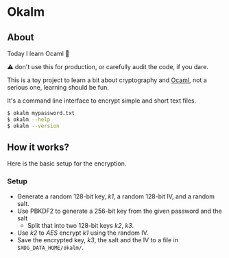# Okalm

## About

Today I learn Ocaml :camel:

:warning: don't use this for production, or carefully audit the code, if you dare.

This is a toy project to learn a bit about cryptography and
[Ocaml](https://ocaml.org/), not a serious one, learning should be fun.

It's a command line interface to encrypt simple and short text files.

```bash
$ okalm mypassword.txt
$ okalm --help
$ okalm --version
```

## How it works?

Here is the basic setup for the encryption.

### Setup

- Generate a random 128-bit key, _k1_, a random 128-bit IV, and a random salt.
- Use PBKDF2 to generate a 256-bit key from the given password and the salt
    - Split that into two 128-bit keys _k2_, _k3_.
- Use _k2_ to _AES_ encrypt _k1_ using the random IV.
- Save the encrypted key, _k3_, the salt and the IV to a file in `$XDG_DATA_HOME/okalm/`.
